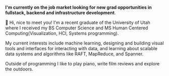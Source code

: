 **I'm currently on the job market looking for new grad opportunities in fullstack, backend and infrastructure development**. 

👋 Hi, nice to meet you! I'm a recent graduate of the University of Utah where I received my BS Computer Science and MS Human Centered Computing(Visualization, HCI, Systems programming). 



My current interests include machine learning, designing and building visual tools and interfaces for interacting with data, and learning about scalable data systems and algorithms like RAFT, MapReduce, and Spanner. 

Outside of programming I like to play piano, write film reviews and explore the outdoors.
<!---
mozartfish/mozartfish is a ✨ special ✨ repository because its `README.md` (this file) appears on your GitHub profile.
You can click the Preview link to take a look at your changes.
--->
